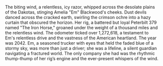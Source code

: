 The biting wind, a relentless, icy razor, whipped across the desolate plains of the Dakotas, stinging Amelia "Em"  Blackwood's cheeks.  Dust devils danced across the cracked earth, swirling the crimson ochre into a hazy curtain that obscured the horizon.  Her rig, a battered but loyal Peterbilt 379 named "The Iron Horse," groaned under the weight of a thousand miles and the relentless wind.  The odometer ticked over 1,272,618, a testament to Em's relentless drive and the vastness of the American heartland.  The year was 2042.  Em, a seasoned trucker with eyes that held the faded blue of a stormy sky, was more than just a driver; she was a lifeline, a silent guardian navigating a fractured world.  The only company she had was the rhythmic thump-thump of her rig’s engine and the ever-present whispers of the wind.
